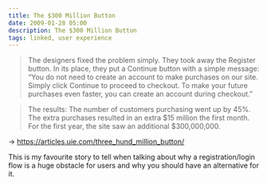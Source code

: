 ```yaml
---
title: The $300 Million Button
date: 2009-01-28 05:00
description: The $300 Million Button
tags: linked, user experience
---
```


> The designers fixed the problem simply. They took away the Register button. In its place, they put a Continue button with a simple message: “You do not need to create an account to make purchases on our site. Simply click Continue to proceed to checkout. To make your future purchases even faster, you can create an account during checkout.”

> The results: The number of customers purchasing went up by 45%. The extra purchases resulted in an extra $15 million the first month. For the first year, the site saw an additional $300,000,000.

→ https://articles.uie.com/three_hund_million_button/

This is my favourite story to tell when talking about why a registration/login flow is a huge obstacle for users and why you should have an alternative for it. 
